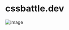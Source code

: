 # cssbattle.dev
![image](https://github.com/user-attachments/assets/5a45be05-4ebd-4c27-8cef-b5e6d5a7507d)

